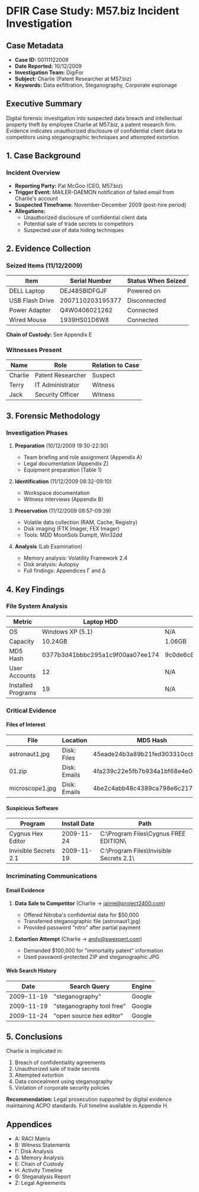 # DFIR Case Study: M57.biz Incident Investigation

## Case Metadata
- **Case ID:** 00111122009  
- **Date Reported:** 10/12/2009  
- **Investigation Team:** DigiFor  
- **Subject:** Charlie (Patent Researcher at M57.biz)  
- **Keywords:** Data exfiltration, Steganography, Corporate espionage  

## Executive Summary
Digital forensic investigation into suspected data breach and intellectual property theft by employee Charlie at M57.biz, a patent research firm. Evidence indicates unauthorized disclosure of confidential client data to competitors using steganographic techniques and attempted extortion.

## 1. Case Background
### Incident Overview
- **Reporting Party:** Pat McGoo (CEO, M57.biz)
- **Trigger Event:** MAILER-DAEMON notification of failed email from Charlie's account
- **Suspected Timeframe:** November-December 2009 (post-hire period)
- **Allegations:** 
  - Unauthorized disclosure of confidential client data
  - Potential sale of trade secrets to competitors
  - Suspected use of data hiding techniques

## 2. Evidence Collection
### Seized Items (11/12/2009)
| Item | Serial Number | Status When Seized |
|------|---------------|--------------------|
| DELL Laptop | DEJ485BIDFGJF | Powered on |
| USB Flash Drive | 2007110203195377 | Disconnected |
| Power Adapter | Q4W0406021262 | Connected |
| Wired Mouse | 1939HS01D6W8 | Connected |

**Chain of Custody:** See Appendix E

### Witnesses Present
| Name | Role | Relation to Case |
|------|------|------------------|
| Charlie | Patent Researcher | Suspect |
| Terry | IT Administrator | Witness |
| Jack | Security Officer | Witness |

## 3. Forensic Methodology
### Investigation Phases
1. **Preparation** (10/12/2009 19:30-22:30)
   - Team briefing and role assignment (Appendix A)
   - Legal documentation (Appendix Z)
   - Equipment preparation (Table 1)

2. **Identification** (11/12/2009 08:32-09:10)
   - Workspace documentation
   - Witness interviews (Appendix B)

3. **Preservation** (11/12/2009 08:57-09:39)
   - Volatile data collection (RAM, Cache, Registry)
   - Disk imaging (FTK Imager, FEX Imager)
   - Tools: MDD MoonSols DumpIt, Win32dd

4. **Analysis** (Lab Examination)
   - Memory analysis: Volatility Framework 2.4
   - Disk analysis: Autopsy
   - Full findings: Appendices Γ and Δ

## 4. Key Findings
### File System Analysis
| Metric | Laptop HDD | USB Drive |
|--------|------------|-----------|
| OS | Windows XP (5.1) | N/A |
| Capacity | 10.24GB | 1.06GB |
| MD5 Hash | 0377b3d41bbbc295a1c9f00aa07ee174 | 9c0de6c8532d7a66ddcf01861dfb6535 |
| User Accounts | 12 | N/A |
| Installed Programs | 19 | N/A |

### Critical Evidence
#### Files of Interest
| File | Location | MD5 Hash | Significance |
|------|----------|----------|--------------|
| astronaut1.jpg | Disk: Files | 45eade24b3a89b21fed303310ccbdc54 | Steganographic file |
| 01.zip | Disk: Emails | 4fa239c22e5fb7b934a1bf68e4e0e2e7 | Patent documents |
| microscope1.jpg | Disk: Emails | 4be2c4abb48c4389ca798e6c21736ea1 | Password carrier |

#### Suspicious Software
| Program | Install Date | Path |
|---------|--------------|------|
| Cygnus Hex Editor | 2009-11-24 | C:\Program Files\Cygnus FREE EDITION\ |
| Invisible Secrets 2.1 | 2009-11-19 | C:\Program Files\Invisible Secrets 2.1\ |

### Incriminating Communications
#### Email Evidence
1. **Data Sale to Competitor** (Charlie → jaime@project2400.com)
   - Offered Nitroba's confidential data for $50,000
   - Transferred steganographic file (astronaut1.jpg)
   - Provided password "nitro" after partial payment

2. **Extortion Attempt** (Charlie → andy@swexpert.com)
   - Demanded $100,000 for "immortality patent" information
   - Used password-protected ZIP and steganographic JPG

#### Web Search History
| Date | Search Query | Engine |
|------|--------------|--------|
| 2009-11-19 | "steganography" | Google |
| 2009-11-19 | "steganography tool free" | Google |
| 2009-11-24 | "open source hex editor" | Google |

## 5. Conclusions
Charlie is implicated in:
1. Breach of confidentiality agreements
2. Unauthorized sale of trade secrets
3. Attempted extortion
4. Data concealment using steganography
5. Violation of corporate security policies

**Recommendation:** Legal prosecution supported by digital evidence maintaining ACPO standards. Full timeline available in Appendix Η.

## Appendices
- Α: RACI Matrix
- Β: Witness Statements
- Γ: Disk Analysis
- Δ: Memory Analysis
- Ε: Chain of Custody
- Η: Activity Timeline
- Θ: Steganalysis Report
- Z: Legal Agreements
